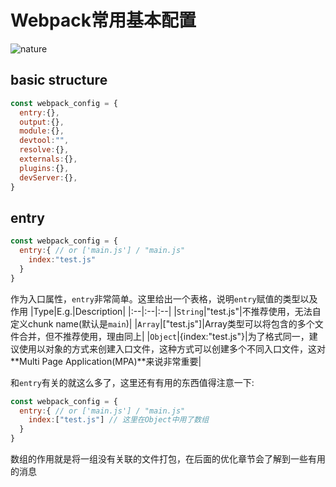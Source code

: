 
# Webpack常用基本配置
![nature][nature]
## basic structure
```javascript
const webpack_config = {
  entry:{},
  output:{},
  module:{},
  devtool:"",
  resolve:{},
  externals:{},
  plugins:{},
  devServer:{},
}
```
## entry

```javascript
const webpack_config = {
  entry:{ // or ['main.js'] / "main.js"
    index:"test.js"
  }
}
```
作为入口属性，``entry``非常简单。这里给出一个表格，说明``entry``赋值的类型以及作用
|Type|E.g.|Description|
|:--|:--|:--|
|``String``|"test.js"|不推荐使用，无法自定义chunk name(默认是``main``)|
|``Array``|["test.js"]|Array类型可以将包含的多个文件合并，但不推荐使用，理由同上|
|``Object``|{index:"test.js"}|为了格式同一，建议使用以对象的方式来创建入口文件，这种方式可以创建多个不同入口文件，这对**Multi Page Application(MPA)**来说非常重要|

和``entry``有关的就这么多了，这里还有有用的东西值得注意一下:
```javascript
const webpack_config = {
  entry:{ // or ['main.js'] / "main.js"
    index:["test.js"] // 这里在Object中用了数组
  }
}
```
数组的作用就是将一组没有关联的文件打包，在后面的优化章节会了解到一些有用的消息














[nature]:https://unsplash.it/980/100/?random